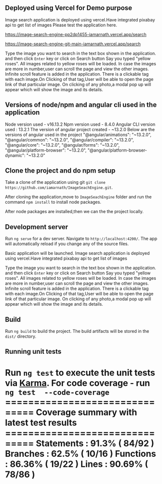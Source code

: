 ## Deployed using Vercel for Demo purpose

Image search application is deployed using vercel.Have integrated pixabay api to get list of images
Please test the application here.

https://image-search-engine-pp2dp1455-iamarnath.vercel.app/search

https://image-search-engine-git-main-iamarnath.vercel.app/search

Type the image you want to search in the text box shown in the application. and then click `Enter` key or click on Search button
Say you typed "yellow roses".
All images related to yellow roses will be loaded.
In case the images are more in number,user can scroll the page and view the other images.
Infinite scroll feature is added in the application.
There is a clickable tag with each image.On Clicking of that tag,User will be able to open the page link of that particular image. 
On clicking of any photo,a modal pop up will appear which will show the image and its details.

## Versions of node/npm and angular cli used in the application

Node version used - v16.13.2
Npm version used - 8.4.0
Angular CLI version used : 13.2.1
The version of angular project created - ~13.2.0
Below are the versions of angular used in the project
"@angular/animations": "~13.2.0",
"@angular/common": "~13.2.0",
"@angular/compiler": "~13.2.0",
"@angular/core": "~13.2.0",
"@angular/forms": "~13.2.0",
"@angular/platform-browser": "~13.2.0",
"@angular/platform-browser-dynamic": "~13.2.0"

## Clone the project and do npm setup

Take a clone of the application using git `git clone https://github.com/iamarnath/ImageSeachEngine.git`.

After cloning the application,move to `ImageSeachEngine` folder and run the command `npm install` to install node packages.

After node packages are installed,then we can the the project locally. 

## Development server

Run `ng serve` for a dev server. Navigate to `http://localhost:4200/`. The app will automatically reload if you change any of the source files.

Basic application will be launched.
Image search application is deployed using vercel.Have integrated pixabay api to get list of images

Type the image you want to search in the text box shown in the application. and then click `Enter` key or click on Search button
Say you typed "yellow roses".
All images related to yellow roses will be loaded.
In case the images are more in number,user can scroll the page and view the other images.
Infinite scroll feature is added in the application.
There is a clickable tag with each image.On Clicking of that tag,User will be able to open the page link of that particular image. 
On clicking of any photo,a modal pop up will appear which will show the image and its details.



## Build

Run `ng build` to build the project. The build artifacts will be stored in the `dist/` directory.

## Running unit tests

Run `ng test` to execute the unit tests via [Karma](https://karma-runner.github.io).
For code coverage - run `ng test  --code-coverage`
=============================== Coverage summary with latest test results ===============================
Statements   : 91.3% ( 84/92 )
Branches     : 62.5% ( 10/16 )
Functions    : 86.36% ( 19/22 )
Lines        : 90.69% ( 78/86 )
================================================================================
